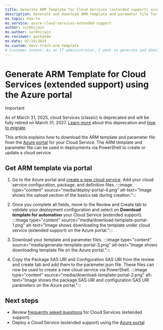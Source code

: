 ```yaml
---
title: Generate ARM Template for Cloud Services (extended support) using the Azure portal
description: Generate and download ARM Template and parameter file for Cloud Services (extended support) using the Azure portal
ms.topic: how-to
ms.service: azure-cloud-services-extended-support
author: surbhijain
ms.author: surbhijain
ms.reviewer: gachandw
ms.date: 07/24/2024
ms.custom: devx-track-arm-template
# Customer intent: As an IT administrator, I want to generate and download ARM templates for Cloud Services (extended support) using the Azure portal, so that I can automate deployment and configuration through PowerShell.
---
```


# Generate ARM Template for Cloud Services (extended support) using the Azure portal

> [!IMPORTANT]
> As of March 31, 2025, cloud Services (classic) is deprecated and will be fully retired on March 31, 2027. [Learn more](https://aka.ms/csesretirement) about this deprecation and [how to migrate](https://aka.ms/cses-retirement-march-2025).

This article explains how to download the ARM template and parameter file from the [Azure portal](https://portal.azure.com) for your Cloud Service. The ARM template and parameter file can be used in deployments via PowerShell to create or update a cloud service

## Get ARM template via portal

  1. Go to the Azure portal and [create a new cloud service](deploy-portal.md). Add your cloud service configuration, package, and definition files. 
    :::image type="content" source="media/deploy-portal-4.png" alt-text="Image shows the upload section of the basics tab during creation.":::
  
  2. Once you complete all fields, move to the Review and Create tab to validate your deployment configuration and select on **Download template for automation** your Cloud Service (extended support).
    :::image type="content" source="media/download-template-portal-1.png" alt-text="Image shows downloading the template under cloud service (extended support) on the Azure portal.":::
  
  3. Download your template and parameter files. 
    :::image type="content" source="media/generate-template-portal-3.png" alt-text="Image shows downloading template file on the Azure portal.":::
  
  4. Copy the Package SAS URI and Configuration SAS URI from the review and create tab and add them to the parameter.json file. These files can now be used to create a new cloud service via PowerShell.
    :::image type="content" source="media/download-template-portal-2.png" alt-text="Image shows the package SAS URI and configuration SAS URI parameters on the Azure portal.":::
  
## Next steps 
- Review [frequently asked questions](faq.yml) for Cloud Services (extended support).
- Deploy a Cloud Service (extended support) using the [Azure portal](deploy-portal.md)
  
